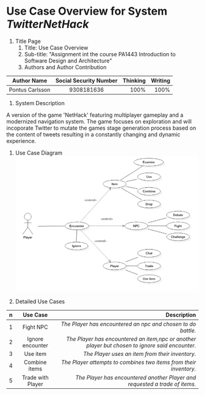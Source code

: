 # Use Case Overview for System _TwitterNetHack_
1. Title Page
    1. Title: Use Case Overview
    1. Sub-title: "Assignment int the course PA1443 Introduction to Software Design and Architecture"
    1. Authors and Author Contribution

| Author Name   | Social Security Number| Thinking  |Writing  |
| ------------- |:-------------:| -----:|-----:|
| Pontus Carlsson  | 9308181636 | 100% |100% |

1. System Description

A version of the game 'NetHack' featuring multiplayer gameplay and a modernized navigation system. The game focuses on exploration and will incoporate Twitter to mutate the games stage generation process based on the content of tweets resulting in a constantly changing and  dynamic experience.
1. Use Case Diagram
![model](https://github.com/carl93/OOD-PA1443-poca16/blob/master/Assignments/model.jpeg "Diagram")

1. Detailed Use Cases

| n | Use Case | Description |
| - |:-------------:| ------:|
| 1 | Fight NPC | _The Player has encountered an npc and chosen to do battle._ |
| 2 | Ignore encounter | _The Player has encountered an item,npc or another player but chosen to ignore said encounter._ |
| 3 | Use item | _The Player uses an item from their inventory._ |
| 4 | Combine items | _The Player attempts to combines two items from their inventory._ |
| 5 | Trade with Player | _The Player has encountered another Player and requested a trade of items._ |
